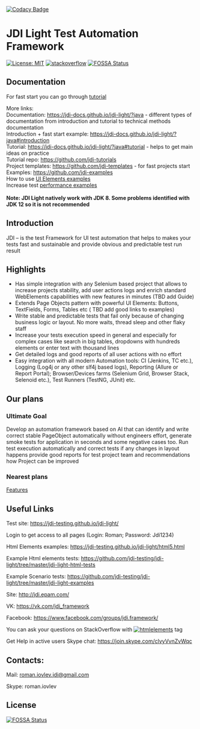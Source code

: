 [![Codacy Badge](https://api.codacy.com/project/badge/Grade/49c13734696f4baaacc3dde33926b6a1)](https://www.codacy.com/app/jdi-testing/jdi-light?utm_source=github.com&amp;utm_medium=referral&amp;utm_content=jdi-testing/jdi-light&amp;utm_campaign=Badge_Grade)

# JDI Light Test Automation Framework

[![License: MIT](https://img.shields.io/badge/License-MIT-green.svg)](https://github.com/angular/angular.js/blob/master/LICENSE)
[![stackoverflow](https://img.shields.io/badge/stackoverflow-jdi-blue.svg?style=flat)](http://stackoverflow.com/questions/tagged/jdi)
[![FOSSA Status](https://app.fossa.io/api/projects/git%2Bgithub.com%2Fjdi-testing%2Fjdi-light.svg?type=shield)](https://app.fossa.io/projects/git%2Bgithub.com%2Fjdi-testing%2Fjdi-light?ref=badge_shield)

## Documentation
For fast start you can go through [tutorial](https://jdi-docs.github.io/jdi-light/?java#tutorial) </br>

More links: </br>
Documentation: <a href = "https://jdi-docs.github.io/jdi-light/?java" target = "a_blank"> https://jdi-docs.github.io/jdi-light/?java </a> - different types of documentation from introduction and tutorial to technical methods documentation </br>
Introduction + fast start example: <a href = "https://jdi-docs.github.io/jdi-light/?java#introduction" target = "a_blank"> https://jdi-docs.github.io/jdi-light/?java#introduction </a> </br>
Tutorial: <a href = "https://jdi-docs.github.io/jdi-light/?java#tutorial" target = "a_blank"> https://jdi-docs.github.io/jdi-light/?java#tutorial </a> - helps to get main ideas on practice </br>
Tutorial repo: <a href = "https://github.com/jdi-tutorials" target = "a_blank"> https://github.com/jdi-tutorials </a> </br>
Project templates: <a href = "https://github.com/jdi-templates" target = "a_blank"> https://github.com/jdi-templates </a>  - for fast projects start </br>
Examples: <a href = "https://github.com/jdi-examples" target = "a_blank"> https://github.com/jdi-examples </a>  </br> 
How to use [UI Elements examples](https://github.com/jdi-testing/jdi-light/tree/master/jdi-light-html-tests/src/test/java/io/github/epam/html/tests/elements) </br>
Increase test [performance examples](https://github.com/jdi-testing/jdi-light/tree/master/jdi-performance) </br>
 </br>
**Note: JDI Light natively work with JDK 8. Some problems identified with JDK 12 so it is not recommended** </br>

## Introduction

JDI – is the test Framework for UI test automation that helps to makes your tests fast and sustainable and provide obvious and predictable test run result

## Highlights
-   Has simple integration with any Selenium based project that allows to increase projects stability, add user actions logs and enrich standard WebElements capabilities with new features in minutes (TBD add Guide)
-   Extends Page Objects pattern with powerful UI Elements: Buttons, TextFields, Forms, Tables etc ( TBD add good links to examples)
-   Write stable and predictable tests that fail only because of changing business logic or layout. No more waits, thread sleep and other flaky staff
-   Increase your tests execution speed in general and especially for complex cases like search in big tables, dropdowns with hundreds elements or enter text with thousand lines
-   Get detailed logs and good reports of all user actions with no effort
-   Easy integration with all modern Automation tools: CI (Jenkins, TC etc.), Logging (Log4j or any other slf4j based logs), Reporting (Allure or Report Portal); Browser/Devices farms (Selenium Grid, Browser Stack, Selenoid etc.), Test Runners (TestNG, JUnit) etc.

## Our plans
### Ultimate Goal
Develop an automation framework based on AI that can identify and write correct stable PageObject automatically without engineers effort, generate smoke tests for application in seconds and some negative cases too. 
Run test execution automatically and correct tests if any changes in layout happens provide good reports for test project team and recommendations how Project can be improved
### Nearest plans
[Features](https://github.com/jdi-testing/jdi-light/labels/feature)

## Useful Links
Test site: <a href = "https://jdi-testing.github.io/jdi-light/" target = "a_blank"> https://jdi-testing.github.io/jdi-light/ </a>

Login to get access to all pages (Login: Roman; Password: Jdi1234)

Html Elements examples: <a href = "https://jdi-testing.github.io/jdi-light/html5.html" target = "a_blank"> https://jdi-testing.github.io/jdi-light/html5.html </a>

Example Html elements tests: <a href = "https://github.com/jdi-testing/jdi-light/tree/master/jdi-light-html-tests" target = "a_blank"> https://github.com/jdi-testing/jdi-light/tree/master/jdi-light-html-tests </a>

Example Scenario tests: <a href = "https://github.com/jdi-testing/jdi-light/tree/master/jdi-light-examples" target = "a_blank"> https://github.com/jdi-testing/jdi-light/tree/master/jdi-light-examples </a>

Site: <a href = "http://jdi.epam.com/" target = "a_blank"> http://jdi.epam.com/ </a>

VK: <a href = "https://vk.com/jdi_framework" target = "a_blank"> https://vk.com/jdi_framework </a>

Facebook: <a href = "https://www.facebook.com/groups/jdi.framework/" target = "a_blank"> https://www.facebook.com/groups/jdi.framework/ </a>

You can ask your questions on StackOverflow with [![htmlelements](https://img.shields.io/badge/stackoverflow-jdiframework-orange.svg?style=flat)](http://stackoverflow.com/questions/tagged/jdiframework) tag

Get Help in active users Skype chat: <a href = "https://join.skype.com/clvyVvnZvWqc" target = "a_blank"> https://join.skype.com/clvyVvnZvWqc </a>

## Contacts:

Mail: roman.iovlev.jdi@gmail.com

Skype: roman.iovlev



## License
[![FOSSA Status](https://app.fossa.io/api/projects/git%2Bgithub.com%2Fjdi-testing%2Fjdi-light.svg?type=large)](https://app.fossa.io/projects/git%2Bgithub.com%2Fjdi-testing%2Fjdi-light?ref=badge_large)
